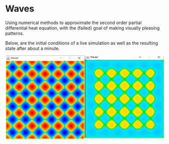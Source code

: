 # Waves

Using numerical methods to approximate the second order partial differential heat equation, with the (failed) goal of making visually pleasing patterns.

Below, are the initial conditions of a live simulation as well as the resulting state after about a minute.

![alt tag](https://raw.githubusercontent.com/rjhunjhunwala/Waves/master/Screenshot.png)
